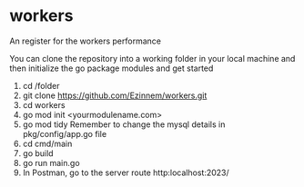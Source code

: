 # workers
An register for the workers performance

You can clone the repository into a working folder in your local machine and then initialize the go package modules and get started

1. cd /folder
2. git clone https://github.com/Ezinnem/workers.git
3. cd workers 
4. go mod init <yourmodulename.com>
5. go mod tidy
Remember to change the mysql details in pkg/config/app.go file 
6. cd cmd/main
7. go build
8. go run main.go
9. In Postman, go to the server route http:localhost:2023/
